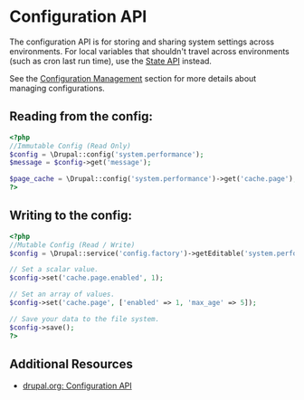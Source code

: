 # Configuration API

The configuration API is for storing and sharing system settings across environments. For local variables that shouldn't travel across environments
(such as cron last run time), use the [State API](#state-api) instead.

See the [Configuration Management](../2-site-building/2.7-configuration-management.md)
section for more details about managing configurations.

## Reading from the config:

```php
<?php
//Immutable Config (Read Only)
$config = \Drupal::config('system.performance');
$message = $config->get('message');

$page_cache = \Drupal::config('system.performance')->get('cache.page');
?>
```

## Writing to the config:

```php
<?php
//Mutable Config (Read / Write)
$config = \Drupal::service('config.factory')->getEditable('system.performance');

// Set a scalar value.
$config->set('cache.page.enabled', 1);

// Set an array of values.
$config->set('cache.page', ['enabled' => 1, 'max_age' => 5]);

// Save your data to the file system.
$config->save();
?>
```

## Additional Resources
- [drupal.org: Configuration API](https://www.drupal.org/docs/8/api/configuration-api)
